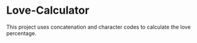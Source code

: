# Love-Calculator

This project uses concatenation and character codes to calculate the love percentage.

